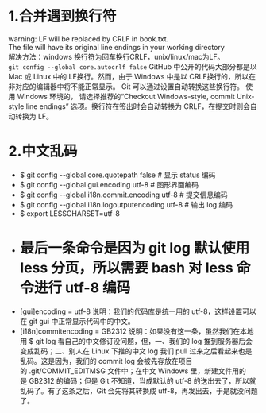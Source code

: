 
# 1.合并遇到换行符
warning: LF will be replaced by CRLF in book.txt.  
The file will have its original line endings in your working directory  
解决方法：windows 换行符为回车换行CRLF，unix/linux/mac为LF。  
`git config --global core.autocrlf false`
GitHub 中公开的代码大部分都是以 Mac 或 Linux 中的 LF换行。然而，由于 Windows 中是以 CRLF换行的，所以在非对应的编辑器中将不能正常显示。
Git 可以通过设置自动转换这些换行符。
使用 Windows 环境的，
请选择推荐的“Checkout Windows-style, commit Unix-style line endings”
选项。换行符在签出时会自动转换为 CRLF，在提交时则会自动转换为
LF。<br>
# 2.中文乱码
* $ git config --global core.quotepath false          # 显示 status 编码
* $ git config --global gui.encoding utf-8            # 图形界面编码
* $ git config --global i18n.commit.encoding utf-8    # 提交信息编码
* $ git config --global i18n.logoutputencoding utf-8  # 输出 log 编码
* $ export LESSCHARSET=utf-8
* # 最后一条命令是因为 git log 默认使用 less 分页，所以需要 bash 对 less 命令进行 utf-8 编码
* [gui]encoding = utf-8
说明：我们的代码库是统一用的 utf-8，这样设置可以在 git gui 中正常显示代码中的中文。
* [i18n]commitencoding = GB2312
说明：如果没有这一条，虽然我们在本地用 $ git log 看自己的中文修订没问题，但，一、我们的 log 推到服务器后会变成乱码；二、别人在 Linux 下推的中文 log 我们 pull 过来之后看起来也是乱码。这是因为，我们的 commit log 会被先存放在项目的 .git/COMMIT_EDITMSG 文件中；在中文 Windows 里，新建文件用的是 GB2312 的编码；但是 Git 不知道，当成默认的 utf-8 的送出去了，所以就乱码了。有了这条之后，Git 会先将其转换成 utf-8，再发出去，于是就没问题了。

